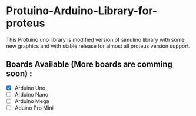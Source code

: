 # Protuino-Arduino-Library-for-proteus

This Protuino uno library is modified version of simulino library with some new graphics and with stable release for almost all proteus version support.

## Boards Available (More boards are comming soon) :

- [x] Arduino Uno
- [ ] Arduino Nano
- [ ] Arduino Mega
- [ ] Aduino Pro Mini
